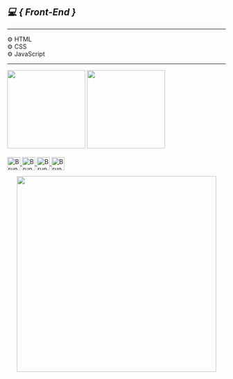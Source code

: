 <h2><i>💻 { Front-End } <br></i></h2><hr>
⚙ HTML<br>
⚙ CSS<br>
⚙ JavaScript<br><hr>

<div>
<img height="180em" src="https://github-readme-stats.vercel.app/api?username=brunoramosk&show_icons=true&theme=onedark">
<img height="180em" src="https://github-readme-stats.vercel.app/api/top-langs/?username=brunoramosk&langs_count=5&theme=onedark">
</div>

<div style="display: inline_block"><br>
<a href="https://www.linkedin.com/in/brunoramosk/">
<img align="center" alt="Bruno-Link" height="30" widht="40" src="https://img.shields.io/badge/LinkedIn-0077B5?style=for-the-badge&logo=linkedin&logoColor=white">
<a href="https://www.instagram.com/_raamosb/">
<img align="center" alt="Bruno-Insta" height="30" widht="40" src="https://img.shields.io/badge/Instagram-E4405F?style=for-the-badge&logo=instagram&logoColor=white">
<a href="https://www.facebook.com/brunoramosk/">
<img align="center" alt="Bruno-Face" height="30" widht="40" src="https://img.shields.io/badge/Facebook-1877F2?style=for-the-badge&logo=facebook&logoColor=white">
<a href="https://wa.me/message/YESJLTSYSDNMH1">
<img align="center" alt="Bruno-Whats" height="30" widht="40" src="https://img.shields.io/badge/WhatsApp-25D366?style=for-the-badge&logo=whatsapp&logoColor=white">
</div>
  <p align="center">
    <img width="460"height="450" src="src/ezgif.com-gif-maker.mp4">
